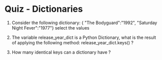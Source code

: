 # Quiz - Dictionaries

1. Consider the following dictionary:
{ "The Bodyguard":"1992", "Saturday Night Fever":"1977"}
select  the values

2. The variable  release_year_dict is a Python Dictionary, what is the result of applying the following method: release_year_dict.keys() ?

3. How many identical keys can a dictionary have ?
